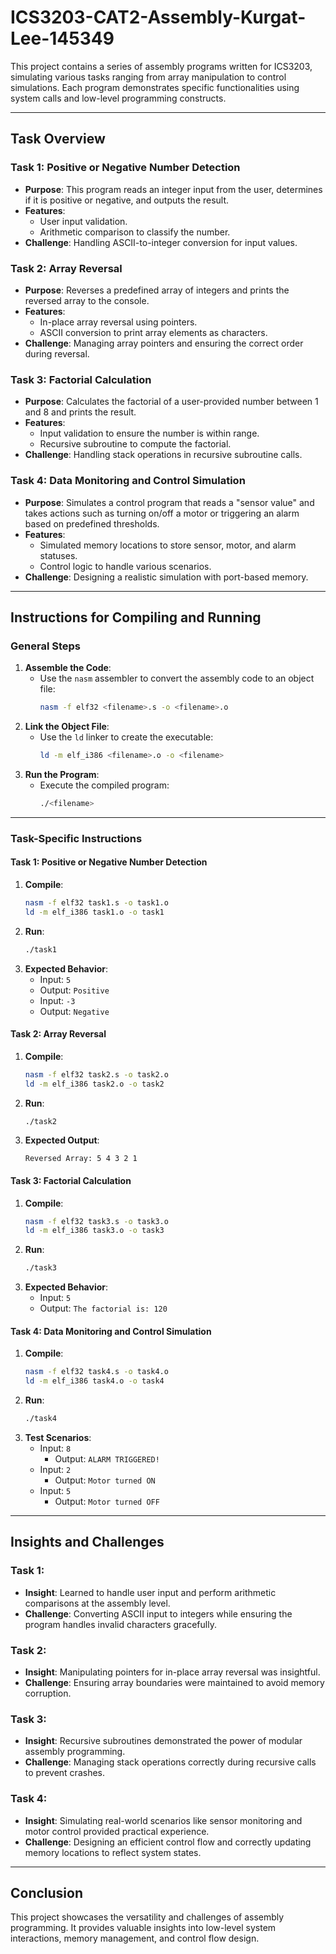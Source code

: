 # ICS3203-CAT2-Assembly-Kurgat-Lee-145349

This project contains a series of assembly programs written for ICS3203, simulating various tasks ranging from array manipulation to control simulations. Each program demonstrates specific functionalities using system calls and low-level programming constructs.

---

## **Task Overview**

### **Task 1: Positive or Negative Number Detection**
- **Purpose**: This program reads an integer input from the user, determines if it is positive or negative, and outputs the result.
- **Features**:
  - User input validation.
  - Arithmetic comparison to classify the number.
- **Challenge**: Handling ASCII-to-integer conversion for input values.

### **Task 2: Array Reversal**
- **Purpose**: Reverses a predefined array of integers and prints the reversed array to the console.
- **Features**:
  - In-place array reversal using pointers.
  - ASCII conversion to print array elements as characters.
- **Challenge**: Managing array pointers and ensuring the correct order during reversal.

### **Task 3: Factorial Calculation**
- **Purpose**: Calculates the factorial of a user-provided number between 1 and 8 and prints the result.
- **Features**:
  - Input validation to ensure the number is within range.
  - Recursive subroutine to compute the factorial.
- **Challenge**: Handling stack operations in recursive subroutine calls.

### **Task 4: Data Monitoring and Control Simulation**
- **Purpose**: Simulates a control program that reads a "sensor value" and takes actions such as turning on/off a motor or triggering an alarm based on predefined thresholds.
- **Features**:
  - Simulated memory locations to store sensor, motor, and alarm statuses.
  - Control logic to handle various scenarios.
- **Challenge**: Designing a realistic simulation with port-based memory.

---

## **Instructions for Compiling and Running**

### **General Steps**
1. **Assemble the Code**:
   - Use the `nasm` assembler to convert the assembly code to an object file:
     ```bash
     nasm -f elf32 <filename>.s -o <filename>.o
     ```
2. **Link the Object File**:
   - Use the `ld` linker to create the executable:
     ```bash
     ld -m elf_i386 <filename>.o -o <filename>
     ```
3. **Run the Program**:
   - Execute the compiled program:
     ```bash
     ./<filename>
     ```

---

### **Task-Specific Instructions**

#### **Task 1: Positive or Negative Number Detection**
1. **Compile**:
   ```bash
   nasm -f elf32 task1.s -o task1.o
   ld -m elf_i386 task1.o -o task1
   ```
2. **Run**:
   ```bash
   ./task1
   ```
3. **Expected Behavior**:
   - Input: `5`
   - Output: `Positive`
   - Input: `-3`
   - Output: `Negative`

#### **Task 2: Array Reversal**
1. **Compile**:
   ```bash
   nasm -f elf32 task2.s -o task2.o
   ld -m elf_i386 task2.o -o task2
   ```
2. **Run**:
   ```bash
   ./task2
   ```
3. **Expected Output**:
   ```
   Reversed Array: 5 4 3 2 1
   ```

#### **Task 3: Factorial Calculation**
1. **Compile**:
   ```bash
   nasm -f elf32 task3.s -o task3.o
   ld -m elf_i386 task3.o -o task3
   ```
2. **Run**:
   ```bash
   ./task3
   ```
3. **Expected Behavior**:
   - Input: `5`
   - Output: `The factorial is: 120`

#### **Task 4: Data Monitoring and Control Simulation**
1. **Compile**:
   ```bash
   nasm -f elf32 task4.s -o task4.o
   ld -m elf_i386 task4.o -o task4
   ```
2. **Run**:
   ```bash
   ./task4
   ```
3. **Test Scenarios**:
   - Input: `8`
     - Output: `ALARM TRIGGERED!`
   - Input: `2`
     - Output: `Motor turned ON`
   - Input: `5`
     - Output: `Motor turned OFF`

---

## **Insights and Challenges**

### **Task 1**:
- **Insight**: Learned to handle user input and perform arithmetic comparisons at the assembly level.
- **Challenge**: Converting ASCII input to integers while ensuring the program handles invalid characters gracefully.

### **Task 2**:
- **Insight**: Manipulating pointers for in-place array reversal was insightful.
- **Challenge**: Ensuring array boundaries were maintained to avoid memory corruption.

### **Task 3**:
- **Insight**: Recursive subroutines demonstrated the power of modular assembly programming.
- **Challenge**: Managing stack operations correctly during recursive calls to prevent crashes.

### **Task 4**:
- **Insight**: Simulating real-world scenarios like sensor monitoring and motor control provided practical experience.
- **Challenge**: Designing an efficient control flow and correctly updating memory locations to reflect system states.

---

## **Conclusion**
This project showcases the versatility and challenges of assembly programming. It provides valuable insights into low-level system interactions, memory management, and control flow design.
